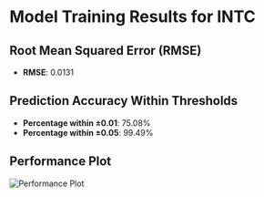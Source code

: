 # Model Training Results for INTC

## Root Mean Squared Error (RMSE)
- **RMSE**: 0.0131

## Prediction Accuracy Within Thresholds
- **Percentage within ±0.01**: 75.08%
- **Percentage within ±0.05**: 99.49%

## Performance Plot
![Performance Plot](../imgs/INTC.png)
